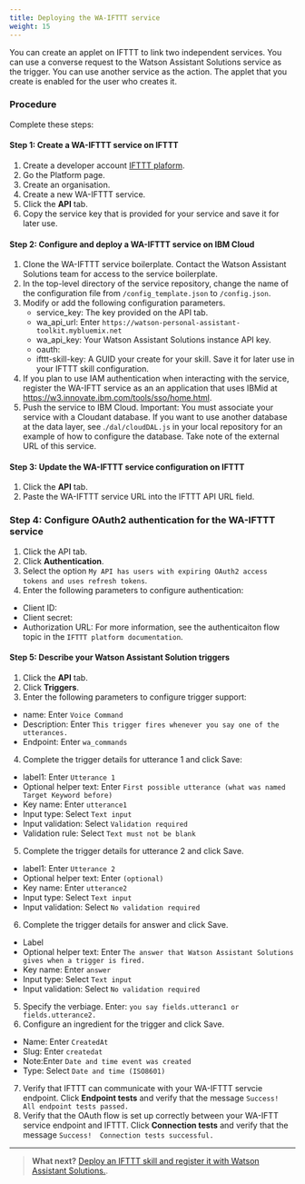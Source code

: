 ```yaml
---
title: Deploying the WA-IFTTT service
weight: 15
---
```

You can create an applet on IFTTT to link two independent services.  You can use a converse request to the Watson Assistant Solutions service as the trigger.  You can use another service as the action.  The applet that you create is enabled for the user who creates it.

### Procedure
Complete these steps:

#### Step 1: Create a WA-IFTTT service on IFTTT
1. Create a developer account [IFTTT plaform](https://platform.ifttt.com/platform_sign_up).
2. Go the Platform page.
3. Create an organisation.
4. Create a new WA-IFTTT service.
5. Click the **API** tab.
6. Copy the service key that is provided for your service and save it for later use.

#### Step 2: Configure and deploy a WA-IFTTT service on IBM Cloud
1. Clone the WA-IFTTT service boilerplate.  Contact the Watson Assistant Solutions team for access to the service boilerplate.
2. In the top-level directory of the service repository, change the name of the configuration file from `/config_template.json` to `/config.json`.
3. Modify or add the following configuration parameters.
   - service_key: The key provided on the API tab.
   - wa_api_url: Enter `https://watson-personal-assistant-toolkit.mybluemix.net`
   - wa_api_key: Your Watson Assistant Solutions instance API key.
   - oauth:
   - ifttt-skill-key: A GUID your create for your skill. Save it for later use in your IFTTT skill configuration.
4. If you plan to use IAM authentication when interacting with the service, register the WA-IFTT service as an an application that uses IBMid at https://w3.innovate.ibm.com/tools/sso/home.html.
5. Push the service to IBM Cloud.
  Important:  You  must associate your service with a Cloudant database.  If you want to use another database at the data layer, see .`/dal/cloudDAL.js` in your local repository for an example of how to configure the database.  Take note of the external URL of this service.

#### Step 3: Update the WA-IFTTT service configuration on IFTTT
1. Click the **API** tab.
2. Paste the WA-IFTTT service URL into the IFTTT API URL field.

### Step 4: Configure OAuth2 authentication for the WA-IFTTT service
1. Click the API tab.
2. Click **Authentication**.
3. Select the option `My API has users with expiring OAuth2 access tokens and uses refresh tokens`.
4. Enter the following parameters to configure authentication:
  - Client ID:
  - Client secret:
  - Authorization URL:
For more information, see the authenticaiton flow topic in the `IFTTT platform documentation`.

#### Step 5: Describe your Watson Assistant Solution triggers
1. Click the **API** tab.
2. Click **Triggers**.
3. Enter the following parameters to configure trigger support:
  - name: Enter `Voice Command`
  - Description: Enter `This trigger fires whenever you say one of the utterances.`
  - Endpoint: Enter `wa_commands`
4.  Complete the trigger details for utterance 1 and click Save:
  - label1: Enter `Utterance 1`
  - Optional helper text: Enter `First possible utterance (what was named Target Keyword before)`
  - Key name: Enter `utterance1`
  - Input type: Select `Text input`
  - Input validation: Select `Validation required`
  - Validation rule: Select `Text must not be blank`
5.  Complete the trigger details for utterance 2 and click Save.
  - label1: Enter `Utterance 2`
  - Optional helper text: Enter `(optional)`
  - Key name: Enter `utterance2`
  - Input type: Select `Text input`
  - Input validation: Select `No validation required`
6.  Complete the trigger details for answer and click Save.
  - Label
  - Optional helper text: Enter `The answer that Watson Assistant Solutions gives when a trigger is fired.`
  - Key name: Enter `answer`
  - Input type: Select `Text input`
  - Input validation: Select `No validation required`
5. Specify the verbiage.  Enter:
`you say fields.utteranc1 or fields.utterance2.`
6. Configure an ingredient for the trigger and click Save.
  - Name: Enter `CreatedAt`
  - Slug: Enter `createdat`
  - Note:Enter `Date and time event was created`
  - Type: Select `Date and time (ISO8601)`
7. Verify that IFTTT can communicate with your WA-IFTTT servcie endpoint. Click **Endpoint tests** and verify that the message `Success!  All endpoint tests passed.`
8. Verify that the OAuth flow is set up correctly between your WA-IFTT service endpoint and IFTTT.  Click **Connection tests** and verify that the message `Success!  Connection tests successful.`

---
> **What next?**
[Deploy an IFTTT skill and register it with Watson Assistant Solutions.]({{site.baseurl}}/skill/tutorial_creating_custom_skill).
